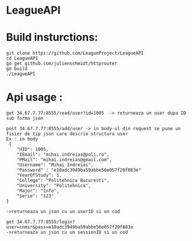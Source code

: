 
# LeagueAPI
# Build insturctions:
`git clone https://github.com/LeagueProject/LeagueAPI` \
`cd LeagueAPI` \
`go get github.com/julienschmidt/httprouter` \
`go build` \
`./LeagueAPI`  

# Api usage :
`get 34.67.7.77:8555/read/user?id=1005  -> returneaza un user dupa ID sub forma json` 
```
post 34.67.7.77:8555/add/user -> in body-ul din request se pune un fisier de tip json care descrie structura user
Ex : in body
 {
    "UID": 1005,
    "IEmail": "mihai.indreias@poli.ro",
    "PMail": "mihai.indreias@gmail.com",
    "Username": "Mihai Indreias",
    "Password" : "e10adc3949ba59abbe56e057f20f883e"  
    "YearOfStudy": 1,
    "College": "Politehnica Bucuresti",
    "University": "Politehnica",
    "Major": "Info",
    "Serie": "123"
}

->returneaza un json cu un userID si un cod

```

```
get 34.67.7.77:8555/login?user=cnmsr&pass=e10adc3949ba59abbe56e057f20f883e
->returneaza un json cu un sessionID si un cod


```
